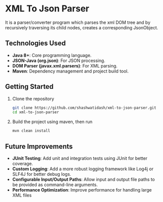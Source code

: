 # XML To Json Parser
It is a parser/converter program which parses the xml DOM tree and by recursively traversing its child nodes, creates a corresponding JsonObject.

## Technologies Used

- **Java 8+**: Core programming language.
- **JSON-Java (org.json)**: For JSON processing.
- **DOM Parser (javax.xml.parsers)**: For XML parsing.
- **Maven**: Dependency management and project build tool.

## Getting Started
1. Clone the repository
   ```bash
   git clone https://github.com/shashwatidash/xml-to-json-parser.git
   cd xml-to-json-parser
2. Build the project using maven, then run
   ```bash
   mvn clean install

## Future Improvements
- **JUnit Testing**: Add unit and integration tests using JUnit for better coverage.
- **Custom Logging**: Add a more robust logging framework like Log4j or SLF4J for better debug logs.
- **Configurable Input/Output Paths**: Allow input and output file paths to be provided as command-line arguments.
- **Performance Optimization**: Improve performance for handling large XML files
